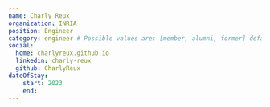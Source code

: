 ```yaml
---
name: Charly Reux
organization: INRIA
position: Engineer
category: engineer # Possible values are: [member, alumni, former] default: member
social:
  home: charlyreux.github.io
  linkedin: charly-reux
  github: CharlyReux
dateOfStay: 
    start: 2023
    end: 
---
```

